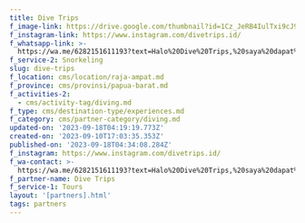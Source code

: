 ```yaml
---
title: Dive Trips
f_image-link: https://drive.google.com/thumbnail?id=1Cz_JeRB4IulTxi9cJ9du-DMFHrwQcUNT
f_instagram-link: https://www.instagram.com/divetrips.id/
f_whatsapp-link: >-
  https://wa.me/6282151611193?text=Halo%20Dive%20Trips,%20saya%20dapat%20info%20dari%20@loocale.id%20dan%20punya%20pertanyaan
f_service-2: Snorkeling
slug: dive-trips
f_location: cms/location/raja-ampat.md
f_province: cms/provinsi/papua-barat.md
f_activities-2:
  - cms/activity-tag/diving.md
f_type: cms/destination-type/experiences.md
f_category: cms/partner-category/diving.md
updated-on: '2023-09-18T04:19:19.773Z'
created-on: '2023-09-10T17:03:35.353Z'
published-on: '2023-09-18T04:34:08.284Z'
f_instagram: https://www.instagram.com/divetrips.id/
f_wa-contact: >-
  https://wa.me/6282151611193?text=Halo%20Dive%20Trips,%20saya%20dapat%20info%20dari%20@loocale.id%20dan%20punya%20pertanyaan
f_partner-name: Dive Trips
f_service-1: Tours
layout: '[partners].html'
tags: partners
---
```



